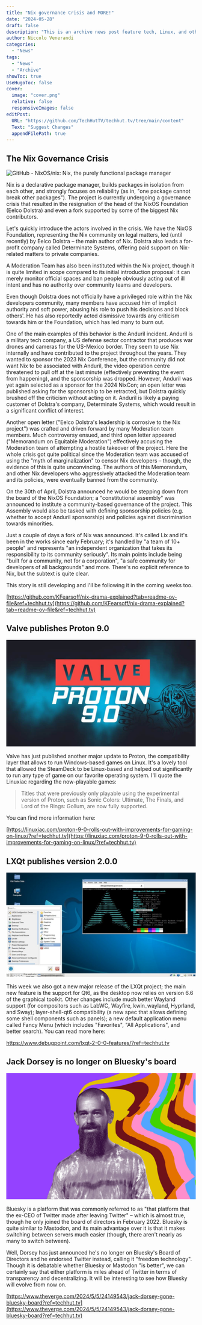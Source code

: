 ```yaml
---
title: "Nix governance Crisis and MORE!"
date: "2024-05-28"
draft: false
description: "This is an archive news post feature tech, Linux, and other open-source news. This is an older article that was part of a migration. There will be missing images, broken links, and potentially other issues."
author: Niccolo Venerandi
categories:
  - "News"
tags:
  - "News"
  - "Archive"
showToc: true
UseHugoToc: false
cover:
  image: "cover.png"
  relative: false
  responsiveImages: false
editPost:
  URL: "https://github.com/TechHutTV/techhut.tv/tree/main/content"
  Text: "Suggest Changes"
  appendFilePath: true
---
```


## The Nix Governance Crisis

![GitHub - NixOS/nix: Nix, the purely functional package manager](https://repository-images.githubusercontent.com/3386088/c9347c80-7b49-11e9-972e-03413da7be7a)

Nix is a declarative package manager, builds packages in isolation from each other, and strongly focuses on reliability (as in, "one package cannot break other packages"). The project is currently undergoing a governance crisis that resulted in the resignation of the head of the NixOS Foundation (Eelco Dolstra) and even a fork supported by some of the biggest Nix contributors.

Let's quickly introduce the actors involved in the crisis. We have the NixOS Foundation, representing the Nix community on legal matters, led (until recently) by Eelco Dolstra – the main author of Nix. Dolstra also leads a for-profit company called Determinate Systems, offering paid support on Nix-related matters to private companies.

A Moderation Team has also been instituted within the Nix project, though it is quite limited in scope compared to its initial introduction proposal: it can merely monitor official spaces and ban people obviously acting out of ill intent and has no authority over community teams and developers.

Even though Dolstra does not officially have a privileged role within the Nix developers community, many members have accused him of implicit authority and soft power, abusing his role to push his decisions and block others'. He has also reportedly acted dismissive towards any criticism towards him or the Foundation, which has led many to burn out.

One of the main examples of this behavior is the Anduril incident. Anduril is a military tech company, a US defense sector contractor that produces war drones and cameras for the US-Mexico border. They seem to use Nix internally and have contributed to the project throughout the years. They wanted to sponsor the 2023 Nix Conference, but the community did not want Nix to be associated with Anduril, the video operation centre threatened to pull off at the last minute (effectively preventing the event from happening), and the sponsorship was dropped. However, Anduril was yet again selected as a sponsor for the 2024 NixCon; an open letter was published asking for the sponsorship to be retracted, but Dolstra quickly brushed off the criticism without acting on it. Anduril is likely a paying customer of Dolstra's company, Determinate Systems, which would result in a significant conflict of interest.

Another open letter ("Eelco Dolstra's leadership is corrosive to the Nix project") was crafted and driven forward by many Moderation team members. Much controversy ensued, and third open letter appeared ("Memorandum on Equitable Moderation") effectively accusing the Moderation team of attempting a hostile takeover of the project. Here the whole crisis got quite political since the Moderation team was accused of using the "myth of marginalization" to censor Nix developers – though, the evidence of this is quite unconvincing. The authors of this Memorandum, and other Nix developers who aggressively attacked the Moderation team and its policies, were eventually banned from the community.

On the 30th of April, Dolstra announced he would be stepping down from the board of the NixOS Foundation; a "constitutional assembly" was announced to institute a community-based governance of the project. This Assembly would also be tasked with defining sponsorship policies (e.g. whether to accept Anduril sponsorship) and policies against discrimination towards minorities.

Just a couple of days a fork of Nix was announced. It's called Lix and it's been in the works since early February; it's handled by "a team of 10+ people" and represents "an independent organization that takes its responsibility to its community seriously". Its main points include being "built for a community, not for a corporation", "a safe community for developers of all backgrounds" and more. There's no explicit reference to Nix, but the subtext is quite clear.

This story is still developing and I'll be following it in the coming weeks too.

[https://github.com/KFearsoff/nix-drama-explained?tab=readme-ov-file&ref=techhut.tv](https://github.com/KFearsoff/nix-drama-explained?tab=readme-ov-file&ref=techhut.tv)

## Valve publishes Proton 9.0

![](images/proton-90-1024x576.jpg)

Valve has just published another major update to Proton, the compatibility layer that allows to run Windows-based games on Linux. It's a lovely tool that allowed the SteamDeck to be Linux-based and helped out significantly to run any type of game on our favorite operating system. I'll quote the Linuxiac regarding the now-playable games:

> Titles that were previously only playable using the experimental version of Proton, such as Sonic Colors: Ultimate, The Finals, and Lord of the Rings: Gollum, are now fully supported.

You can find more information here:

[https://linuxiac.com/proton-9-0-rolls-out-with-improvements-for-gaming-on-linux/?ref=techhut.tv](https://linuxiac.com/proton-9-0-rolls-out-with-improvements-for-gaming-on-linux/?ref=techhut.tv)

## LXQt publishes version 2.0.0

![LXQt 2.0.0 Desktop](images/LXQt-2.0.0-Desktop-1024x562.jpg)

This week we also got a new major release of the LXQt project; the main new feature is the support for Qt6, as the desktop now relies on version 6.6 of the graphical toolkit. Other changes include much better Wayland support (for compositors such as LabWC, Wayfire, kwin\_wayland, Hyprland, and Sway); layer-shell-qt6 compatibility (a new spec that allows defining some shell components such as panels); a new default application menu called Fancy Menu (which includes "Favorites", "All Applications", and better search). You can read more here:

https://www.debugpoint.com/lxqt-2-0-0-features/?ref=techhut.tv

## Jack Dorsey is no longer on Bluesky's board

![Jack Dorsey on a purple background](images/VRG_Illo_STK172_L_Normand_JackDorsey_Neutral.jpg)

Bluesky is a platform that was commonly referred to as "that platform that the ex-CEO of Twitter made after leaving Twitter" – which is almost true, though he only joined the board of directors in February 2022. Bluesky is quite similar to Mastodon, and its main advantage over it is that it makes switching between servers much easier (though, there aren't nearly as many to switch between).

Well, Dorsey has just announced he's no longer on Bluesky's Board of Directors and he endorsed Twitter instead, calling it "freedom technology". Though it is debatable whether Bluesky or Mastodon "is better", we can certainly say that either platform is miles ahead of Twitter in terms of transparency and decentralizing. It will be interesting to see how Bluesky will evolve from now on.

[https://www.theverge.com/2024/5/5/24149543/jack-dorsey-gone-bluesky-board?ref=techhut.tv](https://www.theverge.com/2024/5/5/24149543/jack-dorsey-gone-bluesky-board?ref=techhut.tv)
